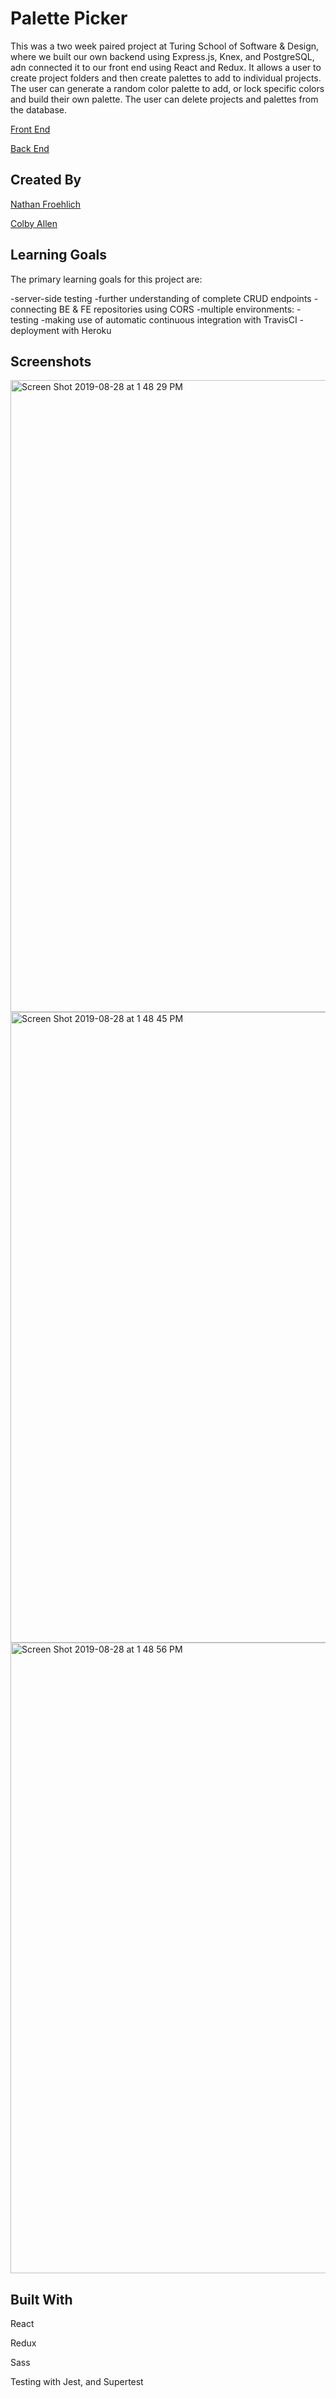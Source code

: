 # Palette Picker

This was a two week paired project at Turing School of Software & Design, where we built our own backend using Express.js, Knex, and PostgreSQL, adn connected it to our front end using React and Redux. It allows a user to create project folders and then create palettes to add to individual projects. The user can generate a random color palette to add, or lock specific colors and build their own palette. The user can delete projects and palettes from the database.

[Front End](https://the-palette-picker-fe.herokuapp.com)

[Back End](https://the-palette-picker.herokuapp.com/)

## Created By

[Nathan Froehlich](https://github.com/Nathan-Froeh)

[Colby Allen](https://github.com/colbyallen012)

## Learning Goals

The primary learning goals for this project are:

-server-side testing
-further understanding of complete CRUD endpoints
-connecting BE & FE repositories using CORS
-multiple environments:
-testing
-making use of automatic continuous integration with TravisCI
-deployment with Heroku

## Screenshots

<img width="1011" alt="Screen Shot 2019-08-28 at 1 48 29 PM" src="https://user-images.githubusercontent.com/43159025/63887722-9dbbfc00-c99a-11e9-828c-3a003014a6b7.png">

<img width="1009" alt="Screen Shot 2019-08-28 at 1 48 45 PM" src="https://user-images.githubusercontent.com/43159025/63887731-a6143700-c99a-11e9-90a0-83cebf576e06.png">

<img width="1009" alt="Screen Shot 2019-08-28 at 1 48 56 PM" src="https://user-images.githubusercontent.com/43159025/63887744-af050880-c99a-11e9-9a0d-ccabff20fec8.png">

## Built With

React

Redux

Sass

Testing with Jest, and Supertest


